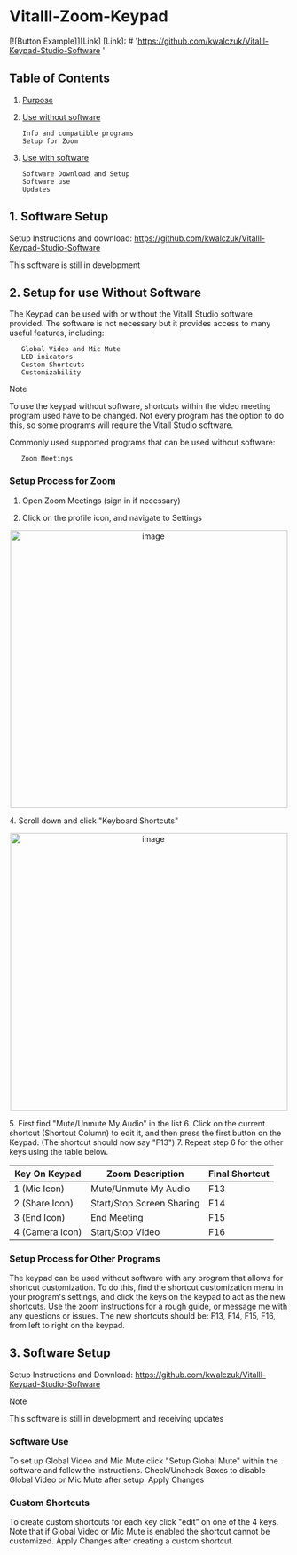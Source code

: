 # Vitalll-Zoom-Keypad
[![Button Example]][Link]
[Link]: # 'https://github.com/kwalczuk/Vitalll-Keypad-Studio-Software
'
## Table of Contents
1. [Purpose](https://github.com/kwalczuk/Vitalll-Zoom-Keypad?tab=readme-ov-file#1-software-setup)
3. [Use without software](https://github.com/kwalczuk/Vitalll-Zoom-Keypad?tab=readme-ov-file#2-setup-for-use-without-software)

       Info and compatible programs
       Setup for Zoom

5. [Use with software](https://github.com/kwalczuk/Vitalll-Zoom-Keypad?tab=readme-ov-file#3-software-setup)
   
       Software Download and Setup
       Software use
       Updates

## 1. Software Setup

Setup Instructions and download:
https://github.com/kwalczuk/Vitalll-Keypad-Studio-Software

This software is still in development


## 2. Setup for use **Without** Software 

The Keypad can be used with or without the Vitalll Studio software provided. The software is not necessary but it provides access to many useful features, including:

       Global Video and Mic Mute
       LED inicators
       Custom Shortcuts
       Customizability 

> [!NOTE]
> To use the keypad without software, shortcuts within the video meeting program used have to be changed. Not every program has the option to do this, so some programs will require the Vitall Studio software. 


Commonly used supported programs that can be used without software:

       Zoom Meetings

### Setup Process for Zoom

1. Open Zoom Meetings (sign in if necessary)

3. Click on the profile icon, and navigate to Settings
<p align="center">
       <img width="500" alt="image" src="https://github.com/kwalczuk/Vitalll-Zoom-Keypad/assets/44985287/b5997d9b-6eea-4f11-bd8d-2143fa96682b">
</p>
4. Scroll down and click "Keyboard Shortcuts"

<p align="center">
       <img width="500" alt="image" src="https://github.com/kwalczuk/Vitalll-Zoom-Keypad/assets/44985287/89640dea-3779-4698-a3ac-437eae8a3047">
</p>
5. First find "Mute/Unmute My Audio" in the list
6. Click on the current shortcut (Shortcut Column) to edit it, and then press the first button on the Keypad. (The shortcut should now say "F13")
7. Repeat step 6 for the other keys using the table below.


| Key On Keypad  | Zoom Description | Final Shortcut |
| -------------  | ------------- | ------------- |
| 1 (Mic Icon)  | Mute/Unmute My Audio  | F13 |
| 2 (Share Icon)  | Start/Stop Screen Sharing  | F14 |
| 3 (End Icon)  | End Meeting  | F15 |
| 4 (Camera Icon)  | Start/Stop Video  | F16 |

### Setup Process for Other Programs

The keypad can be used without software with any program that allows for shortcut customization. To do this, find the shortcut customization menu in your program's settings, and click the keys on the keypad to act as the new shortcuts. Use the zoom instructions for a rough guide, or message me with any questions or issues. The new shortcuts should be: F13, F14, F15, F16, from left to right on the keypad.

## 3. Software Setup

Setup Instructions and Download:
https://github.com/kwalczuk/Vitalll-Keypad-Studio-Software

> [!NOTE]
> This software is still in development and receiving updates

### Software Use
To set up Global Video and Mic Mute click "Setup Global Mute" within the software and follow the instructions.
Check/Uncheck Boxes to disable Global Video or Mic Mute after setup.
Apply Changes

### Custom Shortcuts
To create custom shortcuts for each key click "edit" on one of the 4 keys. 
Note that if Global Video or Mic Mute is enabled the shortcut cannot be customized.
Apply Changes after creating a custom shortcut. 


